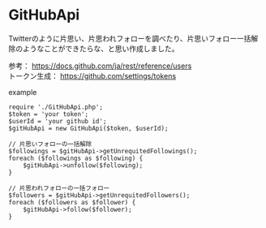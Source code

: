 # GitHubApi

Twitterのように片思い、片思われフォローを調べたり、片思いフォロー一括解除のようなことができたらな、と思い作成しました。
  
参考： https://docs.github.com/ja/rest/reference/users  
トークン生成： https://github.com/settings/tokens  
  
example  
```
require './GitHubApi.php';
$token = 'your token';
$userId = 'your github id';
$gitHubApi = new GitHubApi($token, $userId);

// 片思いフォローの一括解除
$followings = $gitHubApi->getUnrequitedFollowings();
foreach ($followings as $following) {
    $gitHubApi->unfollow($following);
}

// 片思われフォローの一括フォロー
$followers = $gitHubApi->getUnrequitedFollowers();
foreach ($followers as $follower) {
    $gitHubApi->follow($follower);
}
```

